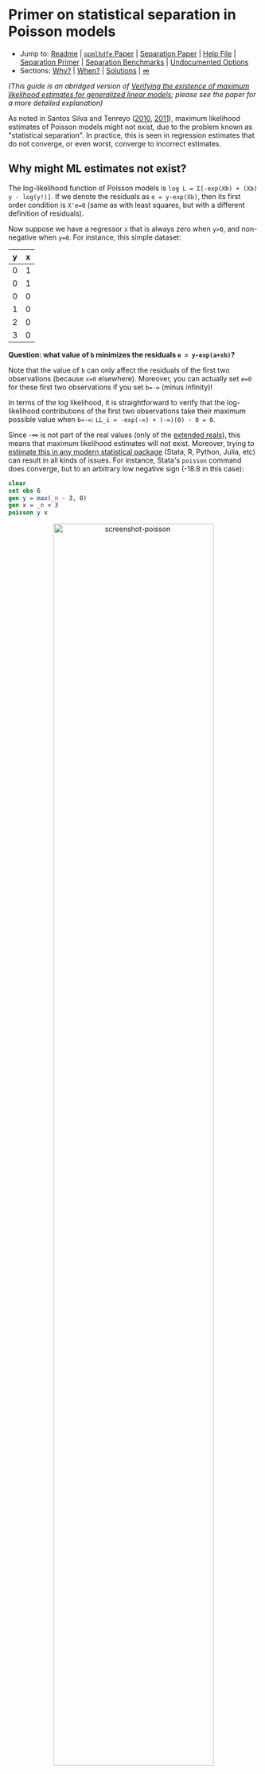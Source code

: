 # Primer on statistical separation in Poisson models

- Jump to: [Readme](https://github.com/sergiocorreia/ppmlhdfe/blob/master/Readme.md) | [`ppmlhdfe` Paper](http://scorreia.com/research/ppmlhdfe.pdf) | [Separation Paper](http://scorreia.com/research/separation.pdf) | [Help File](http://scorreia.com/help/ppmlhdfe.html) | [Separation Primer](https://github.com/sergiocorreia/ppmlhdfe/blob/master/guides/separation_primer.md) | [Separation Benchmarks](https://github.com/sergiocorreia/ppmlhdfe/blob/master/guides/separation_benchmarks.md) | [Undocumented Options](https://github.com/sergiocorreia/ppmlhdfe/blob/master/guides/undocumented.md)
- Sections: [Why?](#why-might-ml-estimates-not-exist) | [When?](#when-does-this-issue-occur) | [Solutions](#how-does-ppmlhdfe-actually-finds-the-separated-observations) | [∞](#to-infinity-and-beyond)

*(This guide is an abridged version of [Verifying the existence of maximum likelihood estimates for generalized linear models](http://scorreia.com/research/ppmlhdfe.pdf); please see the paper for a more detailed explanation)*

As noted in Santos Silva and Tenreyo ([2010](https://www.sciencedirect.com/science/article/pii/S0165176510000832), [2011](https://www.stata-journal.com/article.html?article=st0225)), maximum likelihood estimates of Poisson models might not exist, due to the problem known as "statistical separation". In practice, this is seen in regression estimates that do not converge, or even worst, converge to incorrect estimates.

## Why might ML estimates not exist?

The log-likelihood function of Poisson models is `log L = Σ[-exp(Xb) + (Xb) y - log(y!)]`. If we denote the residuals as `e = y-exp(Xb)`, then its first order condition is `X'e=0` (same as with least squares, but with a different definition of residuals).

Now suppose we have a regressor `x` that is always zero when `y>0`, and non-negative when `y=0`. For instance, this simple dataset:

| y | x |
|---|---|
| 0 | 1 |
| 0 | 1 |
| 0 | 0 |
| 1 | 0 |
| 2 | 0 |
| 3 | 0 |

**Question: what value of `b` minimizes the residuals `e = y-exp(a+xb)`?**

Note that the value of `b` can only affect the residuals of the first two observations (because `x=0` elsewhere). Moreover, you can actually set `e=0` for these first two observations if you set `b=-∞` (minus infinity)!

In terms of the log likelihood, it is straightforward to verify that the log-likelihood contributions of the first two observations take their maximum possible value when `b=-∞`: `LL_i = -exp(-∞) + (-∞)(0) - 0 = 0`.

Since -∞ is not part of the real values (only of the [extended reals](https://en.wikipedia.org/wiki/Extended_real_number_line)), this means that maximum likelihood estimates will not exist. Moreover, trying to [estimate this in any modern statistical package](separation_benchmark.md) (Stata, R, Python, Julia, etc) can result in all kinds of issues. For instance, Stata's `poisson` command does converge, but to an arbitrary low negative sign (-18.8 in this case):

```stata
clear
set obs 6
gen y = max(_n - 3, 0)
gen x = _n < 3
poisson y x
```

<p align="center"><img src="./figures/primer_simple_example.png" alt="screenshot-poisson" width="80%"/></p>

*(Trivia: since `mean(y)=1.5` for observations 3-6, the estimate for the constant is `log(1.5)=0.405`)*

## When does this issue occur?

As explained in the paper, separation occurs when we can find a linear combination of the regressors "z" (`z = Xγ`)such that:

1. z=0 if y>0
2. z≥0 if y=0, with at least one strict inequality

If you can find a z where this occurs, then the observations where `z>0` are *separated* and there will be at least one estimate with infinite values that makes these observations have a perfect fit.

Moreover, `z` acts a a "certificate of separation", because we can regress it through least-squares against the regressors `X`, and if we observe a perfect fit (R2=1.0), then we can verify that the `z>0` observations are indeed separated.

Notice also that this is a significantly stronger result than the one shown in  Santos Silva and Tenreyo (2010), where only condition #1 is presented. Indeed, by combining these two conditions, we actually arrive at a "sharp criterion" for detecting separation.

*(Note: it is equivalent to state condition #2 in terms of z≥0 or z≤0 inequalities)*

The example below shows one example involving two regressors:

| y | x1 | x2  |
|---|----|-----|
| 0 | 2  | -1  |
| 0 | -1 | 2   |
| 0 | 0  | 0   |
| 1 | 0  | 0   |
| 2 | 5  | -10 |
| 3 | 6  | -12 |

Here, neither x1 nor x2 are equal to zero when y>0, but we can create a combination `z = 2 x1 + x2` that will satisfy both conditions:

| y | x1 | x2  | z |
|---|----|-----|---|
| 0 | 2  | -1  | 3 |
| 0 | -1 | 2   | 0 |
| 0 | 0  | 0   | 0 |
| 1 | 0  | 0   | 0 |
| 2 | 5  | -10 | 0 |
| 3 | 6  | -12 | 0 |

Thus, the first observation is separated.

Now, even this simple example will be difficult for standard statistical packages. For instance, the code below creates the data in Stata and runs the `poisson` command:

```stata
* Create data
clear
set obs 6
gen y = max(0, _n-3)
gen x1 = 2*(_n==1) - (_n==2) + cond(_n>4, _n, 0)
gen x2 = 2 * (_n==2) - 2 * cond(_n>4, _n, 0) - (_n==1)
* Try to run -poisson-
poisson y x1 x2
```

(If you can, run it own your own and see what happens)

However, note that `ppmlhdfe` does detect and drop the separated observation. Moreover, note that by dropping the observation, the separation issue gets reduced to a collinearity problem, which in standard Stata fashion is solved by dropping one of the two collinear regressors (as in the case of perfect collinearity, this is something that you might not want to do, as it is often better to understand if there are any issues with the underlying specification):

<p align="center"><img src="./figures/primer_ppmlhdfe.png" alt="screenshot-poisson" width="80%"/></p>

Even further, you can use `ppmlhdfe` to discover the exact linear combination of variables that causes the separation problem (i.e., the `z`). The command below thus generates an indicator variable `sep` listing the separated observations, and creates a certificate of separation `z`, which is then regressed against the Xs to verify that R2=1.0 and the first observation is indeed separated:

```stata
ppmlhdfe y x*, tagsep(sep) zvar(z) r2
```

<p align="center"><img src="./figures/primer_tagsep.png" alt="screenshot-poisson" width="80%"/></p>

Now that we have seen how this issue arise, we will briefly discuss how `ppmlhdfe` actually detects separated observations. Also, note that the separation problem is *particularly pernicious* in specifications with many fixed effects (because there are many more possible linear combinations that can lead to separation), so a lot of the extra care is to ensure that all separated observations are detected.


## How does `ppmlhdfe` actually finds the separated observations?

By default, `ppmlhdfe` uses four methods to identify separated observations. However, after reading the discussion below and seeing their pros and cons, you can choose to only including some of the methods, thus slightly increasing the speed of the command.


### `ppmlhdfe, separation(fe)`

You can easily find some separated observations if you find categories of the fixed effects that only exist when y=0. For instance, if we have a regression with individual fixed effects, then the individuals that have always had y=0 will have their observations separated, because the indicator variables underlying their fixed effect already satisfy the requirements to be a certificate of separation `z`.

You can see the method in practice in the example below:

| y | id |
|---|----|
| 0 | 1  |
| 0 | 1  |
| 0 | 2  |
| 1 | 2  |
| 2 | 3  |
| 3 | 3  |

Here, notice how the observations for the first individual (in the first two obs.) are separated. In Stata:


```stata
clear
set obs 6
gen y = max(0, _n - 3)
gen id = ceil(_n / 2)
li, sepby(id)

ppmlhdfe y, a(id) sep(fe)
```

<p align="center"><img src="./figures/primer_sep_fe.png" alt="screenshot-poisson" width="80%"/></p>

As you can see in the line `(dropped 2 observations ...)`, the separated observations were indeed dropped.


### `ppmlhdfe, separation(simplex)`

This method implements the modified simplex solver described by Clarkson and Jennrich (1991), with some twists. For instance, there is no need to run the simplex if there are no perfectly collinear regressors on the y>0 sample, in which case we stop.

This method would be sufficient except for one large drawback, that it does not handle separation arising from fixed effects, or from linear combinations of fixed effects and other regressors.

For instance, in the example below, the combination of the `fe` and `simplex` methods fails to detect separation:

```stata
clear
input byte(y id1 id2)
0 1 1
1 1 1
0 2 1
0 2 2
1 2 2
end

ppmlhdfe y, a(id1 id2) sep(fe simplex)
```

That said, if you are not using fixed effects, then `sep(simplex)` should be enough.

### `ppmlhdfe, separation(ir)`

*(Also known as `ppmlhdfe, separation(relu)`)*

This is the method described by [Correia, Guimarães, Zylkin](http://scorreia.com/research/separation.pdf). It is easy to code and more general than the simplex method, but this comes at the cost of some speed.

To understand this method, we will first use it to solve the example above, and then actually implement it *by hand*.

```stata
clear
input byte(y id1 id2)
0 1 1
1 1 1
0 2 1
0 2 2
1 2 2
end

ppmlhdfe y, a(id1 id2) sep(ir)
```

<p align="center"><img src="./figures/primer_sep_relu.png" alt="screenshot-relu" width="80%"/></p>

Now, if we were to implement the algorithm by hand, we could do so in less than 20 lines of standard Stata code (!):

```stata
* Create data
clear
input byte(y id1 id2)
0 1 1
1 1 1
0 2 1
0 2 2
1 2 2
end

* Run IR (iterative rectifier) algorithm
loc tol = 1e-5
gen u =  !y
su u, mean
loc K = ceil(r(sum) / `tol' ^ 2)
gen w = cond(y, `K', 1) 

while 1 {
	qui reghdfe u [fw=w], absorb(id1 id2) resid(e)
	predict double xb, xbd
	qui replace xb = 0 if abs(xb) < `tol'

	* Stop once all predicted values become non-negative
	qui cou if xb < 0
	if !r(N) {
		continue, break
	}

	replace u = max(xb, 0)
	drop xb w
}

rename xb z
gen is_sep = z > 0
list y id1 id2 is_sep
```

The [separation paper](http://scorreia.com/research/separation.pdf) contains a detailed description and proof of the method, but there are only a few steps involved:

<p align="center"><img src="./figures/pseudo_code.png" alt="pseudo-code" width="70%"/></p>

A few notes:

- We can choose the weights `K` equal to `N0 / ϵ²` (where `N0` is the number of observations where `y=0`)
- Running a regression with very high weights when `y>0` just ensures that on those observations `Xb=0` within some tolerance. This is known as the ["method of weigthing"](https://link.springer.com/article/10.1007/BF02510363).
- The update `u = max(u, 0)` is known as a rectifier ([ReLU](https://en.wikipedia.org/wiki/Rectifier_(neural_networks))) in computer science and machine learning, and is the key trick that makes the algorithm work.
- Note that by combining the method of weighting with the rectifier, we ensure that `Xb` can be used as a valid [certificate of separation](#when-does-this-issue-occur) `z`, once we achieve convergence.


### `ppmlhdfe, separation(mu)`

This method, first mentioned by Clarkson and Jennrich (1991), does a simple heuristic to detect separated observations. If at any given point there are observations with `y=0` where the predicted values `μ=exp(xb)` are also very close to zero, then it is likely that these observations are indeed separated.

However, "very close to zero" is an arbitrary number, and thus a) if set too high then it might lead to false positives, and b) if set too low it might fail to detect some separated observations. Further, if there are separated observations then the IRLS iteration used by `ppmlhdfe` might converge extremely slowly, so it is not ideal to exclusively rely on this method.

Thus, we agree with Clarkson and Jennrich in that this method is not very useful on its own. That said, if combined with a conservative tolerance (which we do), it can be useful as a back-stop method. Checking if μ is taking very low values after each iteration has almost no speed cost and is trivial to implement, and thus it can be used to complement the existing methods.

Using the previous example, here we can see `sep(mu)` in action:

```stata
clear
input byte(y id1 id2)
0 1 1
1 1 1
0 2 1
0 2 2
1 2 2
end

ppmlhdfe y, a(id1 id2) sep(mu) mu_tol(1e-5)
```

<p align="center"><img src="./figures/primer_sep_mu.png" alt="screenshot-mu" width="80%"/></p>

The iteration takes a while to run (18 iterations, compared to 6 for the IR method), but the the separated observation is indeed detected, in iteration 15.

However, this method is fragile, specially when the dependent variable has a skewed distribution. For instance, this method would fail to detect separation if we replace `mu_tol(1e-5)` with `mu_tol(1e-6)` (the default).

Alternatively, also depending on its tolerance, the μ method might be too aggressive and incorrectly drop observations. In the example below we we add three observations to the dataset, so the third observation is no longer separated. As a consequence, the `sep(mu)` method might converge extremely slowly (in 115 iterations), *and* to the wrong solution (incorrectly dropping one observation that is not separated), depending on tolerance for μ:

```stata
clear
input double(y id1 id2)
0 1 1
1 1 1
0 2 1
0 2 2
1 2 2
1e-6 2 1
1e-6 2 1
1e-6 2 1
end

ppmlhdfe y, a(id1 id2) sep(mu) mu_tol(1e-2) // takes a while to converge, and erroneously drops one obs.

ppmlhdfe y, a(id1 id2) sep(ir) // converges quickly and to the correct number of observations
ppmlhdfe y, a(id1 id2) sep(mu) mu_tol(1e-6) // converges quickly and to the correct number of observations
```

Nonetheless, we selected very conservative default values for `mu_tol()`, and also added some [extra checks](undocumented.md#mu-separation-options) for highly skewed data, so in practical scenarios the μ method is quite unlikely to fail.

### Recap

The table below summarizes our views on the pros and cons of each method.

| Method  | Pro     | Con                                                                                     |
|---------|---------|-----------------------------------------------------------------------------------------|
| fe      | Simple  | Only detects separation from a single category                                          |
| simplex | Robust  | Does not work for fixed effects                                                         |
| ir      | General | Slower for small problems, as each iteration involves computing weighted least squares  |
| mu      | Fast    | Works poorly with skewed data; convergence may be slow                                  |

For simple regressions without any fixed effects, the `sep(simplex)` method is a good choice, while for more complex regressions with many levels of fixed effects `sep(fe ir)` or `sep(fe simplex ir)` should work well. Optionally, the `mu` method can be added as a back-stop, and the user should also inspect the iteration log to see if there are very low values of mu.


## "To Infinity and Beyond!"

Given that the ML estimates are actually infinite, one may ask what are we reporting exactly, given that there are no infinite symbols in the regression tables. For this, let's revisit an earlier example:

| y | x1 | x2  | z |
|---|----|-----|---|
| 0 | 2  | -1  | 3 |
| 0 | -1 | 2   | 0 |
| 0 | 0  | 0   | 0 |
| 1 | 0  | 0   | 0 |
| 2 | 5  | -10 | 0 |
| 3 | 6  | -12 | 0 |

```stata
* Create data
clear
set obs 6
gen y = max(0, _n-3)
gen x1 = 2*(_n==1) - (_n==2) + cond(_n>4, _n, 0)
gen x2 = 2 * (_n==2) - 2 * cond(_n>4, _n, 0) - (_n==1)

ppmlhdfe y x1 x2
```

Here, `ppmlhdfe` drops x2 and returns `b1 = 0.35`. This is, however, not entirely accurate. If we allow ourselves to think in terms of infinities, as [Geyer (2009)](https://arxiv.org/abs/0901.0455) does, we can argue that the true estimates are `b1 = lim 2c + 0.35` and `b2 = lim c`, as `c` goes to infinity. This is described by Geyer in terms of a "direction of recession" in a Barndorff-Nielsen completion, as otherwise one would just say that `b1 = b2 = ∞`. 

This also raises the question of how the `b1 = 0.35` reported by ppmlhdfe should be interpreted. As we discuss in the paper, it is useful to think of the issue as being similar to (though not exactly the same as) a perfect collinearity problem. That is, the reported "`b1`" is really an estimate for the combined parameter `b1-2*b2`, similar to how one would interpret estimates in models with omitted perfectly collinear regressors. Furthermore, we show in the paper that this is a consistent estimate for `b1-2*b2` (and that any regressors *not* involved in separation - in this case, the constant - are consistently estimated as well.)

Another way of framing the problem would be to add a third variable to the regression, `z = 2 x1 + x2`. Then, we can do:

```stata
ppmlhdfe y z x1 x2
```

Here, the only estimate with "infinities" would be the one for `z`. However, it is a matter of interpretation whether you can add such a `z` variable.

If you don't know exactly the linear combination of regressors that produces `z`, you can also use `ppmlhdfe` to obtain it. For instance, below we reproduce Table 1, Example 2.3 of Geyer (2009):

```stata
import delimited using "http://www.stat.umn.edu/geyer/gdor/catrec.txt", delim(" ") clear
ppmlhdfe y i.(v*)#i.(v*)#i.(v*) , tagsep(sep) zvar(z) r2 // Get certificate of separation Z, and regress it against the Xs
* Code below is just to present a prettier output:
matrix b = e(b)
mata: vars = st_matrixcolstripe("b")
mata: directions = round(st_matrix("b"), 0.001)'
mata: idx = selectindex(directions)
mata: (vars, strofreal(directions))[idx, .]
```

<p align="center"><img src="./figures/primer_geyer.png" alt="screenshot-poisson" width="60%"/></p>

As we can see, we are able to recover Geyer's "direction of recession" by employing the IR algorithm, which has the added advantage of being easy to implement, and not requiring exact algebra routines.
